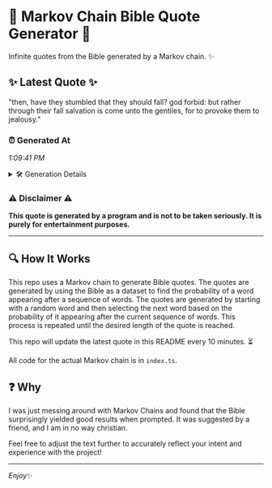 # 📖 Markov Chain Bible Quote Generator 📖

Infinite quotes from the Bible generated by a Markov chain. ✨

## ✨ Latest Quote ✨
"then, have they stumbled that they should fall? god forbid: but rather through their fall salvation is come unto the gentiles, for to provoke them to jealousy."

### ⏰ Generated At
*1:09:41 PM*

<details>
    <summary>🛠️ Generation Details</summary>
    <p>
        <strong>🌱 Seed:</strong> then,<br>
        <strong>🔄 Iterations:</strong> 26<br>
        <strong>📜 Context History:</strong><br>[ then, ]: have<br>[ then,, have ]: they<br>[ then,, have, they ]: stumbled<br>[ then,, have, they, stumbled ]: that<br>[ then,, have, they, stumbled, that ]: they<br>[ then,, have, they, stumbled, that, they ]: should<br>[ have, they, stumbled, that, they, should ]: fall?<br>[ they, stumbled, that, they, should, fall? ]: god<br>[ stumbled, that, they, should, fall?, god ]: forbid:<br>[ that, they, should, fall?, god, forbid: ]: but<br>[ they, should, fall?, god, forbid:, but ]: rather<br>[ should, fall?, god, forbid:, but, rather ]: through<br>[ fall?, god, forbid:, but, rather, through ]: their<br>[ god, forbid:, but, rather, through, their ]: fall<br>[ forbid:, but, rather, through, their, fall ]: salvation<br>[ but, rather, through, their, fall, salvation ]: is<br>[ rather, through, their, fall, salvation, is ]: come<br>[ through, their, fall, salvation, is, come ]: unto<br>[ their, fall, salvation, is, come, unto ]: the<br>[ fall, salvation, is, come, unto, the ]: gentiles,<br>[ salvation, is, come, unto, the, gentiles, ]: for<br>[ is, come, unto, the, gentiles,, for ]: to<br>[ come, unto, the, gentiles,, for, to ]: provoke<br>[ unto, the, gentiles,, for, to, provoke ]: them<br>[ the, gentiles,, for, to, provoke, them ]: to<br>[ gentiles,, for, to, provoke, them, to ]: jealousy.<br>
    </p>
</details>

### ⚠️ Disclaimer ⚠️
**This quote is generated by a program and is not to be taken seriously. It is purely for entertainment purposes.**

---

## 🔍 How It Works

This repo uses a Markov chain to generate Bible quotes. The quotes are generated by using the Bible as a dataset to find the probability of a word appearing after a sequence of words. The quotes are generated by starting with a random word and then selecting the next word based on the probability of it appearing after the current sequence of words. This process is repeated until the desired length of the quote is reached.

This repo will update the latest quote in this README every 10 minutes. ⏳

All code for the actual Markov chain is in `index.ts`.

## ❓ Why

I was just messing around with Markov Chains and found that the Bible surprisingly yielded good results when prompted. 
It was suggested by a friend, and I am in no way christian.

Feel free to adjust the text further to accurately reflect your intent and experience with the project!

---

*Enjoy*✨
